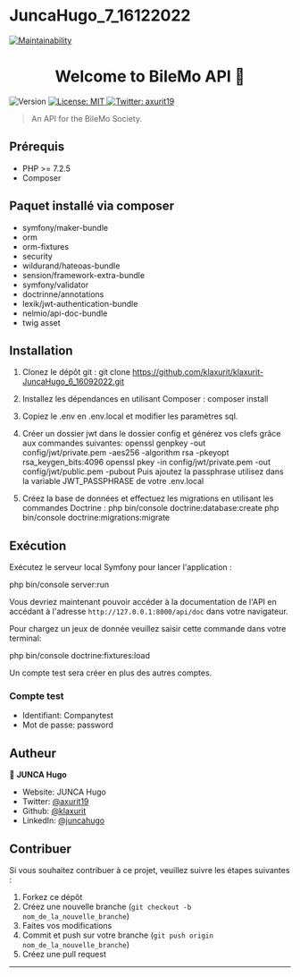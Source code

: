 # JuncaHugo_7_16122022

[![Maintainability](https://api.codeclimate.com/v1/badges/b9ffbac3a93d9252c7cc/maintainability)](https://codeclimate.com/github/klaxurit/klaxurit/JuncaHugo_7_16122022/maintainability)
<h1 align="center">Welcome to BileMo API 👋</h1>
<p>
  <img alt="Version" src="https://img.shields.io/badge/version-Symfony 5.4-blue.svg?cacheSeconds=2592000" />
  <a href="#" target="_blank">
    <img alt="License: MIT" src="https://img.shields.io/badge/License-MIT-yellow.svg" />
  </a>
  <a href="https://twitter.com/axurit19" target="_blank">
    <img alt="Twitter: axurit19" src="https://img.shields.io/twitter/follow/axurit19.svg?style=social" />
  </a>
</p>

> An API for the BileMo Society.

## Prérequis

- PHP >= 7.2.5
- Composer

## Paquet installé via composer

- symfony/maker-bundle
- orm
- orm-fixtures
- security
- wildurand/hateoas-bundle
- sension/framework-extra-bundle
- symfony/validator
- doctrinne/annotations
- lexik/jwt-authentication-bundle
- nelmio/api-doc-bundle
- twig asset

## Installation

1. Clonez le dépôt git :
git clone https://github.com/klaxurit/klaxurit-JuncaHugo_6_16092022.git

2. Installez les dépendances en utilisant Composer :
composer install

3. Copiez le .env en .env.local et modifier les paramètres sql.

5. Créer un dossier jwt dans le dossier config et générez vos clefs grâce aux commandes suivantes:
openssl genpkey -out config/jwt/private.pem -aes256 -algorithm rsa -pkeyopt rsa_keygen_bits:4096
openssl pkey -in config/jwt/private.pem -out config/jwt/public.pem -pubout
Puis ajoutez la passphrase utilisez dans la variable JWT_PASSPHRASE de votre .env.local

6. Créez la base de données et effectuez les migrations en utilisant les commandes Doctrine :
php bin/console doctrine:database:create
php bin/console doctrine:migrations:migrate

## Exécution

Exécutez le serveur local Symfony pour lancer l'application :

php bin/console server:run

Vous devriez maintenant pouvoir accéder à la documentation de l'API en accédant à l'adresse `http://127.0.0.1:8000/api/doc` dans votre navigateur.

Pour chargez un jeux de donnée veuillez saisir cette commande dans votre terminal:

php bin/console doctrine:fixtures:load

Un compte test sera créer en plus des autres comptes.

### Compte test

- Identifiant: Companytest
- Mot de passe: password



## Autheur

👤 **JUNCA Hugo**

* Website: JUNCA Hugo
* Twitter: [@axurit19](https://twitter.com/axurit19)
* Github: [@klaxurit](https://github.com/klaxurit)
* LinkedIn: [@juncahugo](https://linkedin.com/in/juncahugo)

## Contribuer

Si vous souhaitez contribuer à ce projet, veuillez suivre les étapes suivantes :

1. Forkez ce dépôt
2. Créez une nouvelle branche (`git checkout -b nom_de_la_nouvelle_branche`)
3. Faites vos modifications
4. Commit et push sur votre branche (`git push origin nom_de_la_nouvelle_branche`)
5. Créez une pull request

***

